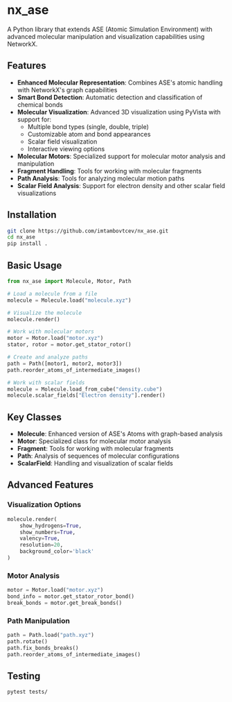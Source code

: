 # nx_ase

A Python library that extends ASE (Atomic Simulation Environment) with advanced molecular manipulation and visualization capabilities using NetworkX.

## Features

- **Enhanced Molecular Representation**: Combines ASE's atomic handling with NetworkX's graph capabilities
- **Smart Bond Detection**: Automatic detection and classification of chemical bonds
- **Molecular Visualization**: Advanced 3D visualization using PyVista with support for:
  - Multiple bond types (single, double, triple)
  - Customizable atom and bond appearances
  - Scalar field visualization
  - Interactive viewing options
- **Molecular Motors**: Specialized support for molecular motor analysis and manipulation
- **Fragment Handling**: Tools for working with molecular fragments
- **Path Analysis**: Tools for analyzing molecular motion paths
- **Scalar Field Analysis**: Support for electron density and other scalar field visualizations

## Installation

```bash
git clone https://github.com/imtambovtcev/nx_ase.git
cd nx_ase
pip install .
```

## Basic Usage

```python
from nx_ase import Molecule, Motor, Path

# Load a molecule from a file
molecule = Molecule.load("molecule.xyz")

# Visualize the molecule
molecule.render()

# Work with molecular motors
motor = Motor.load("motor.xyz")
stator, rotor = motor.get_stator_rotor()

# Create and analyze paths
path = Path([motor1, motor2, motor3])
path.reorder_atoms_of_intermediate_images()

# Work with scalar fields
molecule = Molecule.load_from_cube("density.cube")
molecule.scalar_fields["Electron density"].render()
```

## Key Classes

- **Molecule**: Enhanced version of ASE's Atoms with graph-based analysis
- **Motor**: Specialized class for molecular motor analysis
- **Fragment**: Tools for working with molecular fragments
- **Path**: Analysis of sequences of molecular configurations
- **ScalarField**: Handling and visualization of scalar fields

## Advanced Features

### Visualization Options

```python
molecule.render(
    show_hydrogens=True,
    show_numbers=True,
    valency=True,
    resolution=20,
    background_color='black'
)
```

### Motor Analysis

```python
motor = Motor.load("motor.xyz")
bond_info = motor.get_stator_rotor_bond()
break_bonds = motor.get_break_bonds()
```

### Path Manipulation

```python
path = Path.load("path.xyz")
path.rotate()
path.fix_bonds_breaks()
path.reorder_atoms_of_intermediate_images()
```

## Testing

```bash
pytest tests/
```

